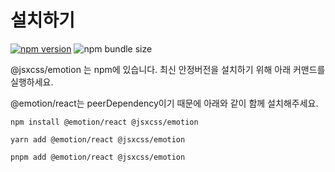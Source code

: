 # 설치하기

[![npm version](https://img.shields.io/npm/v/@jsxcss/emotion?color=61DAFB)](https://www.npmjs.com/package/@jsxcss/emotion) ![npm bundle size](https://img.shields.io/bundlephobia/minzip/@jsxcss/emotion)

@jsxcss/emotion 는 npm에 있습니다. 최신 안정버전을 설치하기 위해 아래 커맨드를 실행하세요.

@emotion/react는 peerDependency이기 때문에 아래와 같이 함께 설치해주세요.

```shell
npm install @emotion/react @jsxcss/emotion
```

```shell
yarn add @emotion/react @jsxcss/emotion
```

```shell
pnpm add @emotion/react @jsxcss/emotion
```
